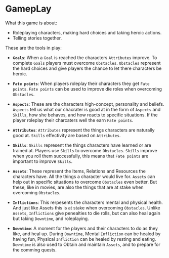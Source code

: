 # GamepLay

What this game is about:
- Roleplaying characters, making hard choices and taking heroic actions.
- Telling stories together.

These are the tools in play:
- **`Goals`**: When a `Goal` is reached the characters `Attributes` improve. To complete `Goals` players must overcome `Obstacles`. `Obstacles` represent the hard choices and give players the chance to let there characters be heroic.

- **`Fate points`**: When players roleplay their characters they get `Fate points`. `Fate points` can be used to improve die roles when overcoming `Obstacles`.

- **`Aspects`**: These are the characters high-concept, personality and beliefs. `Aspects` tell us what our chacrater is good at in the form of `Aspects` and `Skills`, how she behaves, and how reacts to specific situations. If the player roleplay their charcaters well the earn `Fate points`.

- **`Attributes`**: `Attributes` represent the things characters are naturally good at. `Skills` effectivity are based on `Attributes`.

- **`Skills`**: `Skills` represent the things characters have learned or are trained at. Players use `Skills` to overcome `Obstacles`. `Skills` improve when you roll them successfully, this means that `Fate points` are important to improve `Skills`.

- **`Assets`**: These represent the Items, Relations and Resources the characters have. All the things a character would live for. `Assets` can help out in specific situations to overcome `Obstacles` even better. But these, like in movies, are also the things that are at stake when overcoming `Obstacles`.

- **`Inflictions`**: This rerpesents the characters mental and physical health. And just like Assets this is at stake when overcoming `Obstacles`. Unlike `Assets`, `Inflictions` give penealties to die rolls, but can also heal again but taking `Downtime`, and roleplaying.

- **`Downtime`**: A moment for the players and their characters to do as they like, and heal up. During `Downtime`, Mental `Infliction` can be healed by having fun, Physical `Infliction` can be healed by resting and eating. `Downtime` is also used to Obtain and maintain `Assets`, and to prepare for the comming quests.











